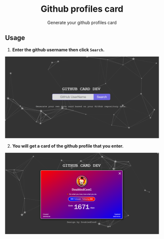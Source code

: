 <h1 align="center">Github profiles card</h1>
<p align="center">
Generate your github profiles card
</p>

## Usage

1. **Enter the github username then click `Search`.**

![](./images/intro0.png)

2. **You will get a card of the github profile that you enter.**

![](./images/intro1.png)

